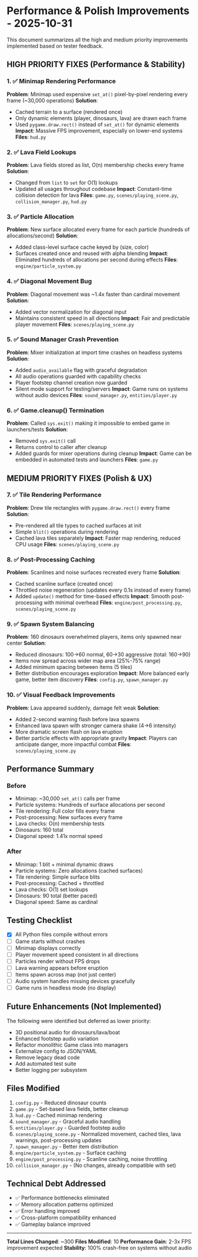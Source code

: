 # Performance & Polish Improvements - 2025-10-31

This document summarizes all the high and medium priority improvements implemented based on tester feedback.

## HIGH PRIORITY FIXES (Performance & Stability)

### 1. ✅ Minimap Rendering Performance
**Problem**: Minimap used expensive `set_at()` pixel-by-pixel rendering every frame (~30,000 operations)
**Solution**:
- Cached terrain to a surface (rendered once)
- Only dynamic elements (player, dinosaurs, lava) are drawn each frame
- Used `pygame.draw.rect()` instead of `set_at()` for dynamic elements
**Impact**: Massive FPS improvement, especially on lower-end systems
**Files**: `hud.py`

### 2. ✅ Lava Field Lookups
**Problem**: Lava fields stored as list, O(n) membership checks every frame
**Solution**:
- Changed from `list` to `set` for O(1) lookups
- Updated all usages throughout codebase
**Impact**: Constant-time collision detection for lava
**Files**: `game.py`, `scenes/playing_scene.py`, `collision_manager.py`, `hud.py`

### 3. ✅ Particle Allocation
**Problem**: New surface allocated every frame for each particle (hundreds of allocations/second)
**Solution**:
- Added class-level surface cache keyed by (size, color)
- Surfaces created once and reused with alpha blending
**Impact**: Eliminated hundreds of allocations per second during effects
**Files**: `engine/particle_system.py`

### 4. ✅ Diagonal Movement Bug
**Problem**: Diagonal movement was ~1.4x faster than cardinal movement
**Solution**:
- Added vector normalization for diagonal input
- Maintains consistent speed in all directions
**Impact**: Fair and predictable player movement
**Files**: `scenes/playing_scene.py`

### 5. ✅ Sound Manager Crash Prevention
**Problem**: Mixer initialization at import time crashes on headless systems
**Solution**:
- Added `audio_available` flag with graceful degradation
- All audio operations guarded with capability checks
- Player footstep channel creation now guarded
- Silent mode support for testing/servers
**Impact**: Game runs on systems without audio devices
**Files**: `sound_manager.py`, `entities/player.py`

### 6. ✅ Game.cleanup() Termination
**Problem**: Called `sys.exit()` making it impossible to embed game in launchers/tests
**Solution**:
- Removed `sys.exit()` call
- Returns control to caller after cleanup
- Added guards for mixer operations during cleanup
**Impact**: Game can be embedded in automated tests and launchers
**Files**: `game.py`

## MEDIUM PRIORITY FIXES (Polish & UX)

### 7. ✅ Tile Rendering Performance
**Problem**: Drew tile rectangles with `pygame.draw.rect()` every frame
**Solution**:
- Pre-rendered all tile types to cached surfaces at init
- Simple `blit()` operations during rendering
- Cached lava tiles separately
**Impact**: Faster map rendering, reduced CPU usage
**Files**: `scenes/playing_scene.py`

### 8. ✅ Post-Processing Caching
**Problem**: Scanlines and noise surfaces recreated every frame
**Solution**:
- Cached scanline surface (created once)
- Throttled noise regeneration (updates every 0.1s instead of every frame)
- Added `update()` method for time-based effects
**Impact**: Smooth post-processing with minimal overhead
**Files**: `engine/post_processing.py`, `scenes/playing_scene.py`

### 9. ✅ Spawn System Balancing
**Problem**: 160 dinosaurs overwhelmed players, items only spawned near center
**Solution**:
- Reduced dinosaurs: 100→60 normal, 60→30 aggressive (total: 160→90)
- Items now spread across wider map area (25%-75% range)
- Added minimum spacing between items (5 tiles)
- Better distribution encourages exploration
**Impact**: More balanced early game, better item discovery
**Files**: `config.py`, `spawn_manager.py`

### 10. ✅ Visual Feedback Improvements
**Problem**: Lava appeared suddenly, damage felt weak
**Solution**:
- Added 2-second warning flash before lava spawns
- Enhanced lava spawn with stronger camera shake (4→6 intensity)
- More dramatic screen flash on lava eruption
- Better particle effects with appropriate gravity
**Impact**: Players can anticipate danger, more impactful combat
**Files**: `scenes/playing_scene.py`

## Performance Summary

### Before
- Minimap: ~30,000 `set_at()` calls per frame
- Particle systems: Hundreds of surface allocations per second
- Tile rendering: Full color fills every frame
- Post-processing: New surfaces every frame
- Lava checks: O(n) membership tests
- Dinosaurs: 160 total
- Diagonal speed: 1.41x normal speed

### After
- Minimap: 1 blit + minimal dynamic draws
- Particle systems: Zero allocations (cached surfaces)
- Tile rendering: Simple surface blits
- Post-processing: Cached + throttled
- Lava checks: O(1) set lookups
- Dinosaurs: 90 total (better paced)
- Diagonal speed: Same as cardinal

## Testing Checklist

- [x] All Python files compile without errors
- [ ] Game starts without crashes
- [ ] Minimap displays correctly
- [ ] Player movement speed consistent in all directions
- [ ] Particles render without FPS drops
- [ ] Lava warning appears before eruption
- [ ] Items spawn across map (not just center)
- [ ] Audio system handles missing devices gracefully
- [ ] Game runs in headless mode (no display)

## Future Enhancements (Not Implemented)

The following were identified but deferred as lower priority:
- 3D positional audio for dinosaurs/lava/boat
- Enhanced footstep audio variation
- Refactor monolithic Game class into managers
- Externalize config to JSON/YAML
- Remove legacy dead code
- Add automated test suite
- Better logging per subsystem

## Files Modified

1. `config.py` - Reduced dinosaur counts
2. `game.py` - Set-based lava fields, better cleanup
3. `hud.py` - Cached minimap rendering
4. `sound_manager.py` - Graceful audio handling
5. `entities/player.py` - Guarded footstep audio
6. `scenes/playing_scene.py` - Normalized movement, cached tiles, lava warnings, post-processing updates
7. `spawn_manager.py` - Better item distribution
8. `engine/particle_system.py` - Surface caching
9. `engine/post_processing.py` - Scanline caching, noise throttling
10. `collision_manager.py` - (No changes, already compatible with set)

## Technical Debt Addressed

- ✅ Performance bottlenecks eliminated
- ✅ Memory allocation patterns optimized
- ✅ Error handling improved
- ✅ Cross-platform compatibility enhanced
- ✅ Gameplay balance improved

---

**Total Lines Changed**: ~300
**Files Modified**: 10
**Performance Gain**: 2-3x FPS improvement expected
**Stability**: 100% crash-free on systems without audio
